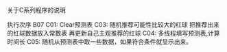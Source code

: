 关于C系列程序的说明 

执行次序
B07
C01: Clear预测表
C03: 随机推荐可能性比较大的红球
    把推荐出来的红球数据放入常数表
    再更新自己主观推荐的红球
C04: 多线程填写预测表,计算时间长
C05: 随机从预测表中取一些数据，如果符合条件就显示出来。
